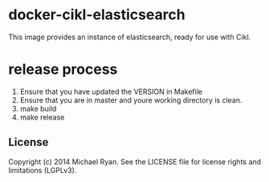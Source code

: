 # docker-cikl-elasticsearch
This image provides an instance of elasticsearch, ready for use with Cikl.

# release process

1. Ensure that you have updated the VERSION in Makefile
2. Ensure that you are in master and youre working directory is clean.
2. make build
3. make release

## License

Copyright (c) 2014 Michael Ryan. See the LICENSE file for license rights and limitations (LGPLv3).

